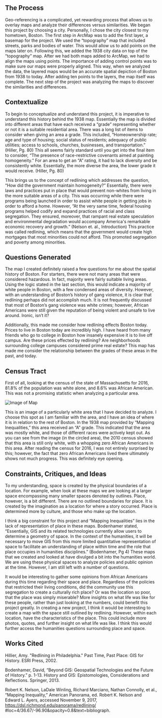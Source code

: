## The Process
Geo-referencing is a complicated, yet rewarding process that allows us to overlay maps and analyze their differences versus similarities. We began this project by choosing a city. Personally, I chose the city closest to my hometown, Boston. The first step in ArcMap was to add the first layer, a basemap for the project. We used the “topography” map that included streets, parks and bodies of water. This would allow us to add points on the maps later on. Following this, we added the 1938 city data on top of the “topography” map. After we had both maps added to ArcMap, we had to align the maps using points. The importance of adding control points was to make sure our maps were properly aligned. This way, when we analyzed the data, the layered maps would be an accurate spatial depiction of Boston from 1938 to today. After adding ten points to the layers, the map itself was complete. The next step of the project was analyzing the maps to discover the similarities and differences. 

## Contextualize 
To begin to conceptualize and understand this project, it is imperative to understand this history behind the 1938 map. Essentially the map is divided into different areas that have each received a “grade” representing whether or not it is a suitable residential area. There was a long list of items to consider when giving an area a grade. This included, “Homeownership rate; age and type of housing; social status of residents; adequacy of public utilities; access to schools, churches, businesses, and transportation.” (Hiller, Pg. 80) This all seems fairly standard until you get into the final item to consider, “The presence of race-restrictive covenants aimed at painting homogeneity.” For an area to get an “A” rating, it had to lack diversity and be consistently white. Essentially, the more diverse the area, the lower grade it would receive. (Hiller, Pg. 80)

This brings us to the concept of redlining which addresses the question, “How did the government maintain homogeneity?” Essentially, there were laws and practices put in place that would prevent non-whites from living in the more suitable areas of a city. This was occurring while there were programs being launched in order to assist white people in getting jobs in order to afford a home. However,  “At the very same time, federal housing programs helped codify and expand practices of racial and class segregation.  They ensured, moreover, that rampant real estate speculation and environmental degradation would accompany America's remarkable economic recovery and growth.” (Nelson et. al., Introduction) This practice was called redlining, which means that the government would create high mortgages that most minorities could not afford. This promoted segregation and poverty among minorities. 

## Questions Generated 
The map I created definitely raised a few questions for me about the spatial history of Boston. For starters, there were not many areas that were considered hazardous. In fact, majority were fairly suitable living areas. Using the logic stated in the last section, this would indicate a majority of white people in Boston, with a few condensed areas of diversity. However, with an understanding of Boston’s history of gang violence, it is clear that redlining perhaps did not accomplish much. It is not frequently discussed that most of Boston’s gang violence was white crimes; however, African Americans were still given the reputation of being violent and unsafe to live around. Ironic, isn’t it?  

Additionally, this made me consider how redlining effects Boston today. Prices to live in Boston today are incredibly high. I have heard from many friends who go to college in Boston how insanely expensive it is to live off campus. Are these prices effected by redlining? Are neighborhoods surrounding college campuses considered prime real estate? This map has made me consider the relationship between the grades of these areas in the past, and today. 

## Census Tract 
First of all, looking at the census of the state of Massachusetts for 2016, 81.8% of the population was white alone, and 8.6% was African American. This was not a promising statistic when analyzing a particular area. 

![Image of Map](https://github.com/introdh/intro-dh-TaylorBlock/blob/master/Screen%20Shot%202017-11-09%20at%201.19.56%20PM.png) 

This is an image of a particularly white area that I have decided to analyze. I choose this spot as I am familiar with the area, and I have an idea of where it is in relation to the rest of Boston. In the 1938 map provided by “Mapping Inequalities,” this area received an “A” grade. This indicated that the area was mostly white, and those of different races were actively kept out. As you can see from the image (in the circled area), the 2010 census showed that this area is still only white, with a whopping zero African Americans in this area. After reading the census for 2016, I was not entirely surprised by this; however, the fact that zero African Americans lived there ultimately shows not much progress. This was definitely eye opening. 

## Constraints, Critiques, and Ideas
To my understanding, space is created by the physical boundaries of a location. For example, when look at these maps we are looking at a larger space encompassing many smaller spaces denoted by outlines. Place, however, is a bit different. There are no outlined boundaries for place. It is created by the imagination as a location for where a story occurred. Place is determined more by culture, and those who make up the location. 

I think a big constraint for this project and “Mapping Inequalities” lies in the lack of representation of place in these maps. Bodenhamer stated, “Essentially, GIS and its related technologies currently allow users to determine a geometry of space. In the context of the humanities, it will be necessary to move GIS from this more limited quantitative representation of space to facilitate an understanding of place within time and the role that place occupies in humanities disciplines.” (Bodenhamer, Pg 4)  These maps that we created and looked at have divulged a bit into the humanities world. We are using these physical spaces to analyze policies and public opinion at the time. However, I am still left with a number of questions. 

It would be interesting to gather some opinions from African Americans during this time regarding their space and place. Regardless of the policies that restricted their living conditions, did the community use this segregation to create a culturally rich place? Or was the location so poor, that the place was simply miserable? More insights on what life was like for these people, rather than just looking at the numbers, could benefit this project greatly. In creating a new project, I think it would be interesting to create a map with the space still outlined by redlining. However, within each location, have the characteristics of the place. This could include more photos, quotes, and further insight on what life was like. I think this would further access the humanities questions surrounding place and space. 


## Works Cited 
Hillier, Amy. "Redlining in Philadelphia." Past Time, Past Place: GIS for History. ESRI Press, 		2002.

Bodenhamer, David, “Beyond GIS: Geospatial Technologies and the Future of History.” p. 1-13. 	History and GIS: Epistomologies, Considerations and Reflections. Springer, 2013.

Robert K. Nelson, LaDale Winling, Richard Marciano, Nathan Connolly, et al., “Mapping 		Inequality,” American Panorama, ed. Robert K. Nelson and Edward L. Ayers, accessed 		November 9, 2017, https://dsl.richmond.edu/panorama/redlining/					#loc=4/36.67/-96.90&opacity=0.8&text=bibliograph.






